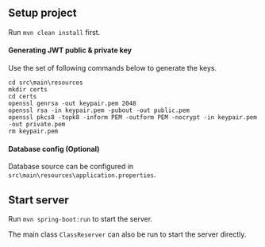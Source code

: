 ## Setup project

Run `mvn clean install` first.

#### Generating JWT public & private key

Use the set of following commands below to generate the keys.

```
cd src\main\resources
mkdir certs
cd certs
openssl genrsa -out keypair.pem 2048
openssl rsa -in keypair.pem -pubout -out public.pem
openssl pkcs8 -topk8 -inform PEM -outform PEM -nocrypt -in keypair.pem -out private.pem
rm keypair.pem
```

#### Database config (Optional)

Database source can be configured in `src\main\resources\application.properties`.

## Start server

Run `mvn spring-boot:run` to start the server.

The main class `ClassReserver` can also be run to start the server directly.